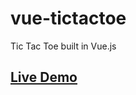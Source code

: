 # vue-tictactoe
Tic Tac Toe built in Vue.js

## [Live Demo](https://ehguo.github.io/vue-tictactoe/)
